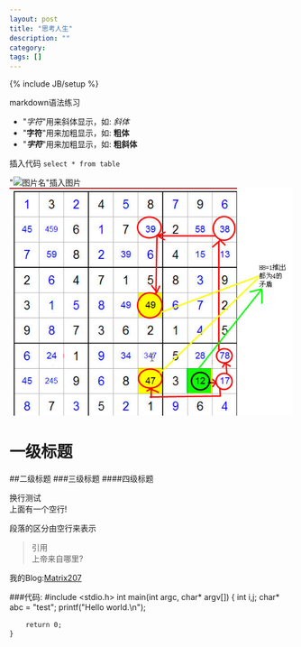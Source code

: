 ```yaml
---
layout: post
title: "思考人生"
description: ""
category: 
tags: []
---
```

{% include JB/setup %}

markdown语法练习
* "_字符_"用来斜体显示，如: _斜体_
* "__字符__"用来加粗显示，如: __粗体__
* "___字符___"用来加粗显示，如: __粗斜体__

插入代码
`select * from table`

"![图片名](连接)"插入图片
![sudoku](/assets/image/posts/sudoku.jpg)

# 一级标题
##二级标题
###三级标题
####四级标题

换行测试   
上面有一个空行!

段落的区分由空行来表示

>引用  
>上帝来自哪里?

我的Blog:[Matrix207](http://matrix207.github.com)

###代码:
	#include <stdio.h>
	int main(int argc, char* argv[])
	{
		int i,j;
		char* abc = "test";
		printf("Hello world.\n");
		
		return 0;
	}
